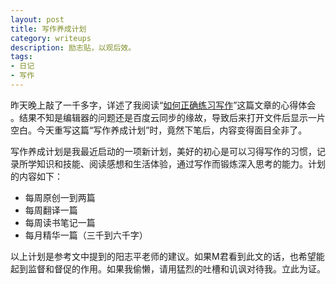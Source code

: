 ```yaml
---
layout: post
title: 写作养成计划
category: writeups
description: 励志贴，以观后效。
tags:
- 日记
- 写作
---
```


昨天晚上敲了一千多字，详述了我阅读“[如何正确练习写作](http://www.jianshu.com/p/2621444b619d)”这篇文章的心得体会 。结果不知是编辑器的问题还是百度云同步的缘故，导致后来打开文件后显示一片空白。今天重写这篇“写作养成计划”时，竟然下笔后，内容变得面目全非了。

写作养成计划是我最近启动的一项新计划，美好的初心是可以习得写作的习惯，记录所学知识和技能、阅读感想和生活体验，通过写作而锻炼深入思考的能力。计划的内容如下：

- 每周原创一到两篇
- 每周翻译一篇
- 每周读书笔记一篇
- 每月精华一篇（三千到六千字）

以上计划是参考文中提到的阳志平老师的建议。如果M君看到此文的话，也希望能起到监督和督促的作用。如果我偷懒，请用猛烈的吐槽和讥讽对待我。立此为证。
